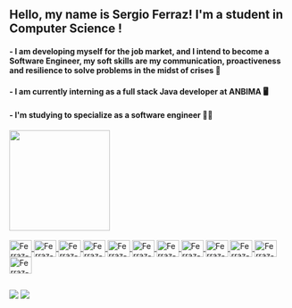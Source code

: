 ## Hello, my name is Sergio Ferraz! I'm a student in Computer Science !

####  -   I am developing myself for the job market, and I intend to become a Software Engineer, my soft skills are my communication, proactiveness and resilience to solve problems in the midst of crises 🚀
#### -  I am currently interning as a full stack Java developer at ANBIMA 🖥
#### -  I'm studying to specialize as a software engineer 👨‍💻

<div align="left">
  <a href="https://github.com/SergioFerraz22">
  <img height="180em" src="https://github-readme-stats.vercel.app/api?username=SergioFerraz22&show_icons=true&theme=dark&include_all_commits=true&count_private=true"/>
  

    
</div>
  
  <div style="display: inline_block"><br>
  <img align="center" alt="Ferraz-Java" height="30" width="40" src="https://cdn.jsdelivr.net/gh/devicons/devicon/icons/java/java-original-wordmark.svg">
  <img align="center" alt="Ferraz-Spring" height="30" width="40" src="https://cdn.jsdelivr.net/gh/devicons/devicon/icons/spring/spring-original-wordmark.svg" />
  <img align="center" alt="Ferraz-Angular" height="30" width="40" src="https://cdn.jsdelivr.net/gh/devicons/devicon/icons/angularjs/angularjs-original.svg" />
  <img align="center" alt="Ferraz-MongoDB" height="30" width="40" src="https://cdn.jsdelivr.net/gh/devicons/devicon/icons/mongodb/mongodb-plain-wordmark.svg" />
  <img align="center" alt="Ferraz-Python" height="30" width="40" src="https://cdn.jsdelivr.net/gh/devicons/devicon/icons/python/python-original.svg" />
  <img align="center" alt="Ferraz-JS" height="30" width="40"  src="https://cdn.jsdelivr.net/gh/devicons/devicon/icons/javascript/javascript-original.svg" />
  <img align="center" alt="Ferraz-TS" height="30" width="40" src="https://cdn.jsdelivr.net/gh/devicons/devicon/icons/typescript/typescript-original.svg" />
   <img align="center" alt="Ferraz-Node" height="30" width="40" src="https://cdn.jsdelivr.net/gh/devicons/devicon/icons/nodejs/nodejs-plain-wordmark.svg" />
  <img align="center" alt="Ferraz-HTML" height="30" width="40" src="https://cdn.jsdelivr.net/gh/devicons/devicon/icons/html5/html5-original.svg" />
  <img align="center" alt="Ferraz-CSS" height="30" width="40" src="https://cdn.jsdelivr.net/gh/devicons/devicon/icons/css3/css3-original.svg" />
  <img align="center" alt="Ferraz-Git" height="30" width="40" src="https://cdn.jsdelivr.net/gh/devicons/devicon/icons/git/git-original.svg" />
  <img align="center" alt="Ferraz-GitLab" height="30" width="40" src="https://cdn.jsdelivr.net/gh/devicons/devicon/icons/gitlab/gitlab-original.svg" />

</div>
  
  ##
  
<div> 
  
  <a href = "juniorsilva6677@hotmail.com"><img src="https://img.shields.io/badge/Microsoft_Outlook-0078D4?style=for-the-badge&logo=microsoft-outlook&logoColor=white" target="_blank"></a>
  <a href="https://www.linkedin.com/in/sergio-ferraz-a723451a0/" target="_blank"><img src="https://img.shields.io/badge/-LinkedIn-%230077B5?style=for-the-badge&logo=linkedin&logoColor=white" target="_blank"></a> 
